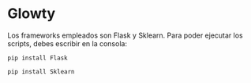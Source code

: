 # Glowty

Los frameworks empleados son Flask y Sklearn. Para poder ejecutar los scripts, debes escribir en la consola:

```pip install Flask```

```pip install Sklearn```
